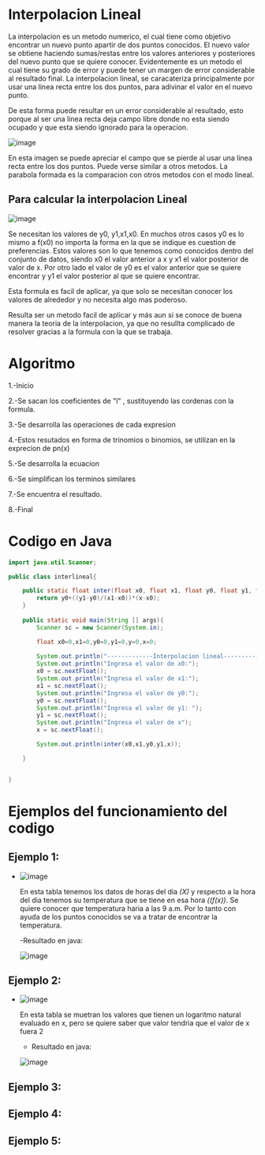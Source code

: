 # Interpolacion Lineal

La interpolacion es un metodo numerico, el cual tiene como objetivo encontrar un nuevo punto apartir de dos puntos conocidos.
El nuevo valor se obtiene haciendo sumas/restas entre los valores anteriores y posteriores del nuevo punto que se quiere conocer.
Evidentemente es un metodo el cual tiene su grado de error y puede tener un margen de error considerable al resultado final.
La interpolacion lineal, se caracateriza principalmente por usar una linea recta entre los dos puntos, para adivinar el valor en el nuevo punto.

De esta forma puede resultar en un error considerable al resultado, esto porque al ser una linea recta deja campo libre donde no esta siendo ocupado y que esta siendo ignorado para la operacion.

![image](https://github.com/CristianCHsx/Metodos-Numericos/assets/162630564/d8c469f3-4126-486a-b06a-100185a82df2)

En esta imagen se puede apreciar el campo que se pierde al usar una linea recta entre los dos puntos. Puede verse similar a otros metodos. La parabola formada es la comparacion con otros metodos con el modo lineal.

## **Para calcular la interpolacion Lineal**

![image](https://github.com/CristianCHsx/Metodos-Numericos/assets/162630564/cdab2527-500e-45b4-bd97-468ca32c184f)

Se necesitan los valores de y0, y1,x1,x0. En muchos otros casos y0 es lo mismo a f(x0) no importa la forma en la que se indique es cuestion de preferencias. Estos valores son lo que tenemos como conocidos dentro del conjunto de datos, siendo x0 el valor anterior a x y x1 el valor posterior de valor de x. Por otro lado el valor de y0 es el valor anterior que se quiere encontrar y y1 el valor posterior al que se quiere encontrar.

Esta formula es facil de aplicar, ya que solo se necesitan conocer los valores de alrededor y no necesita algo mas poderoso.

Resulta ser un metodo facil de aplicar y más aun si se conoce de buena manera la teoria de la interpolacion, ya que no resullta complicado de resolver gracias a la formula con la que se trabaja.

# Algoritmo

1.-Inicio

2.-Se sacan los coeficientes de "l" , sustituyendo las cordenas  con la formula.

3.-Se desarrolla las operaciones de cada expresion

4.-Estos resutados en forma de trinomios o binomios, se utilizan en la exprecion de pn(x)

5.-Se desarrolla la ecuacion

6.-Se simplifican los terminos similares

7.-Se encuentra el resultado.

8.-Final


# Codigo en Java
```java
import java.util.Scanner;

public class interlineal{

    public static float inter(float x0, float x1, float y0, float y1, float x){
        return y0+((y1-y0)/(x1-x0))*(x-x0);
    }
    
    public static void main(String [] args){
        Scanner sc = new Scanner(System.in);         

        float x0=0,x1=0,y0=0,y1=0,y=0,x=0;
        
        System.out.println("-------------Interpolacion lineal-------------");
        System.out.println("Ingresa el valor de x0:");
        x0 = sc.nextFloat();
        System.out.println("Ingresa el valor de x1:");
        x1 = sc.nextFloat();
        System.out.println("Ingresa el valor de y0:");
        y0 = sc.nextFloat();
        System.out.println("Ingresa el valor de y1: ");
        y1 = sc.nextFloat();
        System.out.println("Ingresa el valor de x");
        x = sc.nextFloat();

        System.out.println(inter(x0,x1,y0,y1,x));

    }


}

```

# Ejemplos del funcionamiento del codigo

## Ejemplo 1:
-  ![image](https://github.com/CristianCHsx/Metodos-Numericos/assets/162630564/706dd050-b240-44d8-b7fa-4d4bb1f58473)
    
    En esta tabla tenemos los datos de horas del dia _(X)_ y respecto a la hora del dia tenemos su temperatura que se tiene en esa hora _((f(x))_. Se quiere conocer que temperatura haria a las 9 a.m. Por lo tanto con ayuda de los puntos conocidos se va a tratar de encontrar la temperatura.

    -Resultado en java:

    ![image](https://github.com/CristianCHsx/Metodos-Numericos/assets/162630564/b441144c-ec47-4694-b7f6-2e46fd9bb05b)

## Ejemplo 2:
- ![image](https://github.com/CristianCHsx/Metodos-Numericos/assets/162630564/ea5d23cb-d428-4a1e-be42-d15c313e75e8)

    En esta tabla se muetran los valores que tienen un logaritmo natural evaluado en x, pero se quiere saber que valor tendria que el valor de x fuera 2

    - Resultado en java:

    ![image](https://github.com/CristianCHsx/Metodos-Numericos/assets/162630564/0a85a6be-ef57-476d-ae7d-c1d3ab399d35)


## Ejemplo 3:

## Ejemplo 4:

## Ejemplo 5: